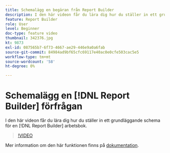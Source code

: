```yaml
---
title: Schemalägg en begäran från Report Builder
description: I den här videon får du lära dig hur du ställer in ett grundläggande schema för en Report Builder-arbetsbok.
feature: Report Builder
role: User
level: Beginner
doc-type: feature video
thumbnail: 342376.jpg
kt: 9873
exl-id: 087565b7-6f73-4667-ae29-446e9a0a6fab
source-git-commit: 84984ad9bf65cfc69117e40ac0e0cfe503cac5e5
workflow-type: tm+mt
source-wordcount: '58'
ht-degree: 0%

---
```


# Schemalägg en [!DNL Report Builder] förfrågan

I den här videon får du lära dig hur du ställer in ett grundläggande schema för en [!DNL Report Builder] arbetsbok.

>[!VIDEO](https://video.tv.adobe.com/v/342376/?quality=12&learn=on)

Mer information om den här funktionen finns på [dokumentation](https://experienceleague.adobe.com/docs/analytics/analyze/report-builder/t-schedule-a-data-request.html?lang=en).
